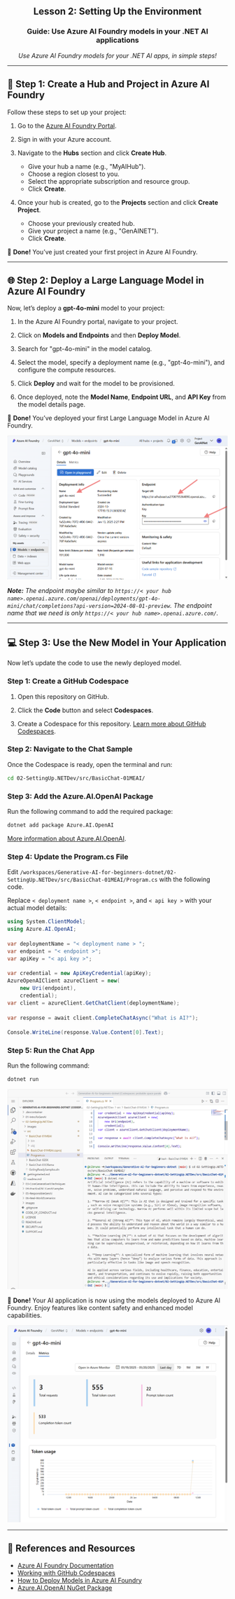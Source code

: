 <div align="center">
    <h2>Lesson 2: Setting Up the Environment</h2>
    <h3>Guide: Use Azure AI Foundry models in your .NET AI applications</h3>
    <p><em>Use Azure AI Foundry models for your .NET AI apps, in simple steps!</em></p>
</div>

---

## 🚀 Step 1: Create a Hub and Project in Azure AI Foundry

Follow these steps to set up your project:

1. Go to the [Azure AI Foundry Portal](https://azure.microsoft.com/en-us/products/ai-services/).

2. Sign in with your Azure account.

3. Navigate to the **Hubs** section and click **Create Hub**.
    - Give your hub a name (e.g., "MyAIHub").
    - Choose a region closest to you.
    - Select the appropriate subscription and resource group.
    - Click **Create**.

4. Once your hub is created, go to the **Projects** section and click **Create Project**.

    - Choose your previously created hub.
    - Give your project a name (e.g., "GenAINET").
    - Click **Create**.

🎉 **Done!** You’ve just created your first project in Azure AI Foundry.

---

## 🌐 Step 2: Deploy a Large Language Model in Azure AI Foundry

Now, let’s deploy a **gpt-4o-mini** model to your project:

1. In the Azure AI Foundry portal, navigate to your project.

2. Click on **Models and Endpoints** and then **Deploy Model**.

3. Search for "gpt-4o-mini" in the model catalog.

4. Select the model, specify a deployment name (e.g., "gpt-4o-mini"), and configure the compute resources.

5. Click **Deploy** and wait for the model to be provisioned.

6. Once deployed, note the **Model Name**, **Endpoint URL**, and **API Key** from the model details page.

🎉 **Done!** You’ve deployed your first Large Language Model in Azure AI Foundry.

![Model deployed, copy model name, endpoint url and apikey](./images/deploytoazure-20-copymodelinfo.png)

***Note:** The endpoint maybe similar to `https://< your hub name>.openai.azure.com/openai/deployments/gpt-4o-mini/chat/completions?api-version=2024-08-01-preview`. The endpoint name that we need is only `https://< your hub name>.openai.azure.com/`.*

---

## 💻 Step 3: Use the New Model in Your Application

Now let’s update the code to use the newly deployed model.

### Step 1: Create a GitHub Codespace

1. Open this repository on GitHub.

2. Click the **Code** button and select **Codespaces**.

3. Create a Codespace for this repository. [Learn more about GitHub Codespaces](https://docs.github.com/en/codespaces/getting-started).

### Step 2: Navigate to the Chat Sample

Once the Codespace is ready, open the terminal and run:

```bash
cd 02-SettingUp.NETDev/src/BasicChat-01MEAI/
```

### Step 3: Add the Azure.AI.OpenAI Package

Run the following command to add the required package:

```bash
dotnet add package Azure.AI.OpenAI
```

[More information about Azure.AI.OpenAI](https://www.nuget.org/packages/Azure.AI.OpenAI/2.1.0#show-readme-container).

### Step 4: Update the Program.cs File

Edit `/workspaces/Generative-AI-for-beginners-dotnet/02-SettingUp.NETDev/src/BasicChat-01MEAI/Program.cs` with the following code. 

Replace `< deployment name >`, `< endpoint >`, and `< api key >` with your actual model details:

```csharp
using System.ClientModel;
using Azure.AI.OpenAI;

var deploymentName = "< deployment name > ";
var endpoint = "< endpoint >";
var apiKey = "< api key >";

var credential = new ApiKeyCredential(apiKey);
AzureOpenAIClient azureClient = new(
    new Uri(endpoint),
    credential);
var client = azureClient.GetChatClient(deploymentName);

var response = await client.CompleteChatAsync("What is AI?");

Console.WriteLine(response.Value.Content[0].Text);
```

### Step 5: Run the Chat App

Run the following command:

```bash
dotnet run
```

![Model deployed, copy model name, endpoint url and apikey](./images/deploytoazure-25-runapp.png)

🎉 **Done!** Your AI application is now using the models deployed to Azure AI Foundry. Enjoy features like content safety and enhanced model capabilities.

![Check model usage on Azure AI Foundry](./images/deploytoazure-30-modelusage.png)

---

## 🔗 References and Resources

- [Azure AI Foundry Documentation](https://learn.microsoft.com/en-us/azure/ai-services/)
- [Working with GitHub Codespaces](https://docs.github.com/en/codespaces/getting-started)
- [How to Deploy Models in Azure AI Foundry](https://learn.microsoft.com/en-us/azure/ai-services/deploy/)
- [Azure.AI.OpenAI NuGet Package](https://www.nuget.org/packages/Azure.AI.OpenAI)